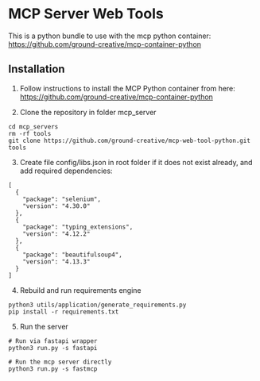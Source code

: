 # MCP Server Web Tools

This is a python bundle to use with the mcp python container:
https://github.com/ground-creative/mcp-container-python

## Installation

1. Follow instructions to install the MCP Python container from here:
   https://github.com/ground-creative/mcp-container-python

2. Clone the repository in folder mcp_server

```
cd mcp_servers
rm -rf tools
git clone https://github.com/ground-creative/mcp-web-tool-python.git tools
```

3. Create file config/libs.json in root folder if it does not exist already, and add required dependencies:

```
[
  {
    "package": "selenium",
    "version": "4.30.0"
  },
  {
    "package": "typing_extensions",
    "version": "4.12.2"
  },
  {
    "package": "beautifulsoup4",
    "version": "4.13.3"
  }
]
```

4. Rebuild and run requirements engine

```
python3 utils/application/generate_requirements.py
pip install -r requirements.txt
```

5. Run the server

```
# Run via fastapi wrapper
python3 run.py -s fastapi

# Run the mcp server directly
python3 run.py -s fastmcp
```
